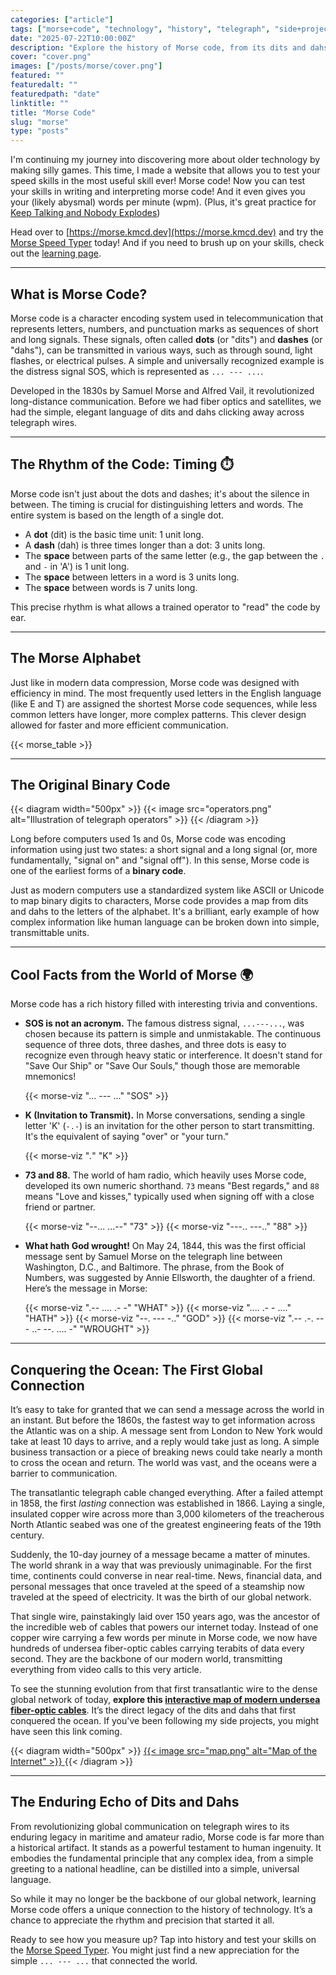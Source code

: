 ```yaml
---
categories: ["article"]
tags: ["morse+code", "technology", "history", "telegraph", "side+project", "binary"]
date: "2025-07-22T10:00:00Z"
description: "Explore the history of Morse code, from its dits and dahs to the first transatlantic cable. Discover how this elegant system was the original binary and test your own skills with an interactive speed typer."
cover: "cover.png"
images: ["/posts/morse/cover.png"]
featured: ""
featuredalt: ""
featuredpath: "date"
linktitle: ""
title: "Morse Code"
slug: "morse"
type: "posts"
---
```


I'm continuing my journey into discovering more about older technology by making silly games. This time, I made a website that allows you to test your speed skills in the most useful skill ever! Morse code! Now you can test your skills in writing and interpreting morse code! And it even gives you your (likely abysmal) words per minute (wpm). (Plus, it's great practice for [Keep Talking and Nobody Explodes](https://keeptalkinggame.com/))

Head over to [https://morse.kmcd.dev](https://morse.kmcd.dev) and try the [Morse Speed Typer](https://morse.kmcd.dev) today! And if you need to brush up on your skills, check out the [learning page](https://morse.kmcd.dev/learn).

---

## What is Morse Code?

Morse code is a character encoding system used in telecommunication that represents letters, numbers, and punctuation marks as sequences of short and long signals. These signals, often called **dots** (or "dits") and **dashes** (or "dahs"), can be transmitted in various ways, such as through sound, light flashes, or electrical pulses. A simple and universally recognized example is the distress signal SOS, which is represented as `... --- ...`.

Developed in the 1830s by Samuel Morse and Alfred Vail, it revolutionized long-distance communication. Before we had fiber optics and satellites, we had the simple, elegant language of dits and dahs clicking away across telegraph wires.

---

## The Rhythm of the Code: Timing ⏱️

Morse code isn't just about the dots and dashes; it's about the silence in between. The timing is crucial for distinguishing letters and words. The entire system is based on the length of a single dot.

* A **dot** (dit) is the basic time unit: 1 unit long.
* A **dash** (dah) is three times longer than a dot: 3 units long.
* The **space** between parts of the same letter (e.g., the gap between the `.` and `-` in 'A') is 1 unit long.
* The **space** between letters in a word is 3 units long.
* The **space** between words is 7 units long.

This precise rhythm is what allows a trained operator to "read" the code by ear.

---

## The Morse Alphabet

Just like in modern data compression, Morse code was designed with efficiency in mind. The most frequently used letters in the English language (like E and T) are assigned the shortest Morse code sequences, while less common letters have longer, more complex patterns. This clever design allowed for faster and more efficient communication.

{{< morse_table >}}

---

## The Original Binary Code

{{< diagram width="500px" >}}
{{< image src="operators.png" alt="Illustration of telegraph operators" >}}
{{< /diagram >}}

Long before computers used 1s and 0s, Morse code was encoding information using just two states: a short signal and a long signal (or, more fundamentally, "signal on" and "signal off"). In this sense, Morse code is one of the earliest forms of a **binary code**.

Just as modern computers use a standardized system like ASCII or Unicode to map binary digits to characters, Morse code provides a map from dits and dahs to the letters of the alphabet. It's a brilliant, early example of how complex information like human language can be broken down into simple, transmittable units.

---

## Cool Facts from the World of Morse 🌍

Morse code has a rich history filled with interesting trivia and conventions.

* **SOS is not an acronym.** The famous distress signal, `...---...`, was chosen because its pattern is simple and unmistakable. The continuous sequence of three dots, three dashes, and three dots is easy to recognize even through heavy static or interference. It doesn't stand for "Save Our Ship" or "Save Our Souls," though those are memorable mnemonics!

    {{< morse-viz "... --- ..." "SOS" >}}

* **K (Invitation to Transmit).** In Morse conversations, sending a single letter 'K' (`-.-`) is an invitation for the other person to start transmitting. It's the equivalent of saying "over" or "your turn."

    {{< morse-viz "_._" "K" >}}

* **73 and 88.** The world of ham radio, which heavily uses Morse code, developed its own numeric shorthand. `73` means "Best regards," and `88` means "Love and kisses," typically used when signing off with a close friend or partner.

    {{< morse-viz "--... ...--" "73" >}}
    {{< morse-viz "---.. ---.." "88" >}}

* **What hath God wrought!** On May 24, 1844, this was the first official message sent by Samuel Morse on the telegraph line between Washington, D.C., and Baltimore. The phrase, from the Book of Numbers, was suggested by Annie Ellsworth, the daughter of a friend. Here’s the message in Morse:

    {{< morse-viz ".-- .... .- -" "WHAT" >}}
    {{< morse-viz ".... .- - ...." "HATH" >}}
    {{< morse-viz "--. --- -.." "GOD" >}}
    {{< morse-viz ".-- .-. --- ..- --. .... -" "WROUGHT" >}}

---

## Conquering the Ocean: The First Global Connection

It’s easy to take for granted that we can send a message across the world in an instant. But before the 1860s, the fastest way to get information across the Atlantic was on a ship. A message sent from London to New York would take at least 10 days to arrive, and a reply would take just as long. A simple business transaction or a piece of breaking news could take nearly a month to cross the ocean and return. The world was vast, and the oceans were a barrier to communication.

The transatlantic telegraph cable changed everything. After a failed attempt in 1858, the first *lasting* connection was established in 1866. Laying a single, insulated copper wire across more than 3,000 kilometers of the treacherous North Atlantic seabed was one of the greatest engineering feats of the 19th century.

Suddenly, the 10-day journey of a message became a matter of minutes. The world shrank in a way that was previously unimaginable. For the first time, continents could converse in near real-time. News, financial data, and personal messages that once traveled at the speed of a steamship now traveled at the speed of electricity. It was the birth of our global network.

That single wire, painstakingly laid over 150 years ago, was the ancestor of the incredible web of cables that powers our internet today. Instead of one copper wire carrying a few words per minute in Morse code, we now have hundreds of undersea fiber-optic cables carrying terabits of data every second. They are the backbone of our modern world, transmitting everything from video calls to this very article.

To see the stunning evolution from that first transatlantic wire to the dense global network of today, **explore this [interactive map of modern undersea fiber-optic cables](https://map.kmcd.dev/)**. It’s the direct legacy of the dits and dahs that first conquered the ocean. If you've been following my side projects, you might have seen this link coming.

{{< diagram width="500px" >}}
<a href="https://map.kmcd.dev" target="_blank">
{{< image src="map.png" alt="Map of the Internet" >}}
</a>
{{< /diagram >}}

---

## The Enduring Echo of Dits and Dahs

From revolutionizing global communication on telegraph wires to its enduring legacy in maritime and amateur radio, Morse code is far more than a historical artifact. It stands as a powerful testament to human ingenuity. It embodies the fundamental principle that any complex idea, from a simple greeting to a national headline, can be distilled into a simple, universal language.

So while it may no longer be the backbone of our global network, learning Morse code offers a unique connection to the history of technology. It’s a chance to appreciate the rhythm and precision that started it all.

Ready to see how you measure up? Tap into history and test your skills on the [Morse Speed Typer](https://morse.kmcd.dev). You might just find a new appreciation for the simple `... --- ...` that connected the world.